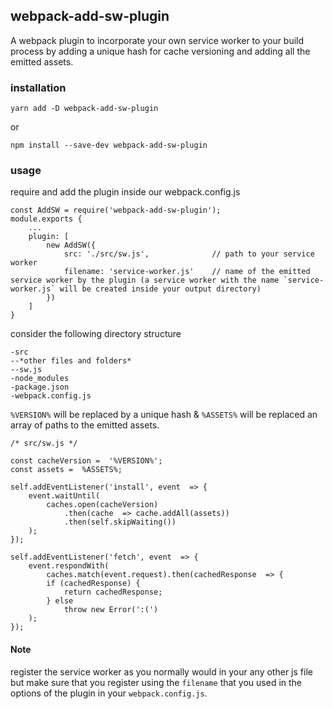 ## webpack-add-sw-plugin

A webpack plugin to incorporate your own service worker to your build process by adding a unique hash for cache versioning and adding all the emitted assets.

### installation
``` yarn add -D webpack-add-sw-plugin ```

or

``` npm install --save-dev webpack-add-sw-plugin ```

### usage
require and add the plugin inside our webpack.config.js
```
const AddSW = require('webpack-add-sw-plugin');
module.exports {
	...
	plugin: [
		new AddSW({
			src: './src/sw.js',              // path to your service worker
			filename: 'service-worker.js'    // name of the emitted service worker by the plugin (a service worker with the name `service-worker.js` will be created inside your output directory)
		})
	]
}
```

consider the following directory structure
```
-src
--*other files and folders*
--sw.js
-node_modules
-package.json
-webpack.config.js
```

`%VERSION%` will be replaced by a unique hash & `%ASSETS%` will be replaced an array of paths to the emitted assets.
```
/* src/sw.js */

const cacheVersion =  '%VERSION%';
const assets =  %ASSETS%;

self.addEventListener('install', event  => {
	event.waitUntil(
		caches.open(cacheVersion)
			.then(cache  => cache.addAll(assets))
			.then(self.skipWaiting())
	);
});

self.addEventListener('fetch', event  => {
	event.respondWith(
		caches.match(event.request).then(cachedResponse  => {
		if (cachedResponse) {
			return cachedResponse;
		} else 
			throw new Error(':(')
	);
});
```
#### Note
register the service worker as you normally would in your any other js file but make sure that you register using the `filename` that you used in the options of the plugin in your `webpack.config.js`.